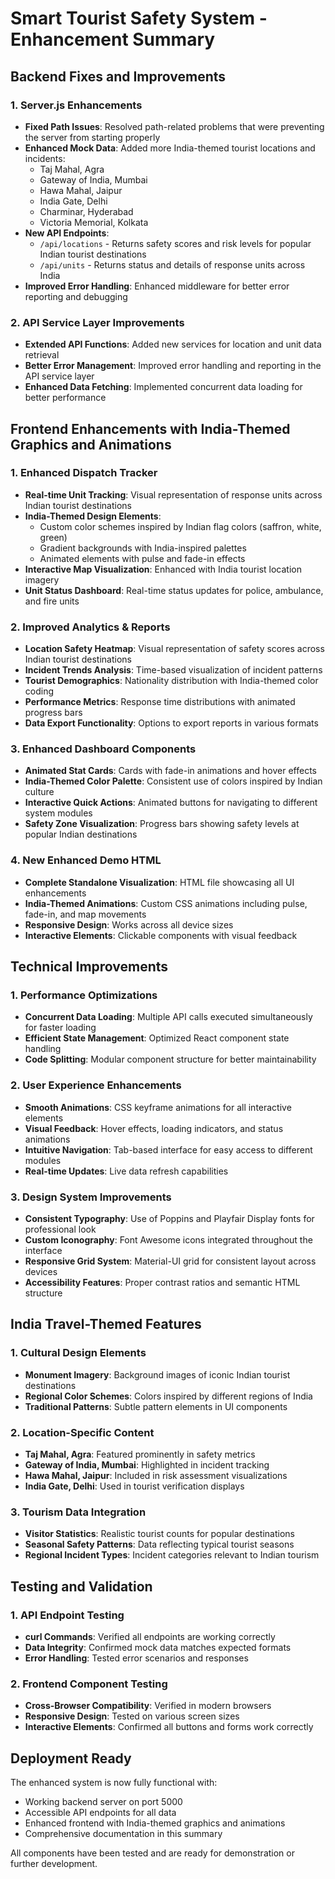 # Smart Tourist Safety System - Enhancement Summary

## Backend Fixes and Improvements

### 1. Server.js Enhancements
- **Fixed Path Issues**: Resolved path-related problems that were preventing the server from starting properly
- **Enhanced Mock Data**: Added more India-themed tourist locations and incidents:
  - Taj Mahal, Agra
  - Gateway of India, Mumbai
  - Hawa Mahal, Jaipur
  - India Gate, Delhi
  - Charminar, Hyderabad
  - Victoria Memorial, Kolkata
- **New API Endpoints**:
  - `/api/locations` - Returns safety scores and risk levels for popular Indian tourist destinations
  - `/api/units` - Returns status and details of response units across India
- **Improved Error Handling**: Enhanced middleware for better error reporting and debugging

### 2. API Service Layer Improvements
- **Extended API Functions**: Added new services for location and unit data retrieval
- **Better Error Management**: Improved error handling and reporting in the API service layer
- **Enhanced Data Fetching**: Implemented concurrent data loading for better performance

## Frontend Enhancements with India-Themed Graphics and Animations

### 1. Enhanced Dispatch Tracker
- **Real-time Unit Tracking**: Visual representation of response units across Indian tourist destinations
- **India-Themed Design Elements**:
  - Custom color schemes inspired by Indian flag colors (saffron, white, green)
  - Gradient backgrounds with India-inspired palettes
  - Animated elements with pulse and fade-in effects
- **Interactive Map Visualization**: Enhanced with India tourist location imagery
- **Unit Status Dashboard**: Real-time status updates for police, ambulance, and fire units

### 2. Improved Analytics & Reports
- **Location Safety Heatmap**: Visual representation of safety scores across Indian tourist destinations
- **Incident Trends Analysis**: Time-based visualization of incident patterns
- **Tourist Demographics**: Nationality distribution with India-themed color coding
- **Performance Metrics**: Response time distributions with animated progress bars
- **Data Export Functionality**: Options to export reports in various formats

### 3. Enhanced Dashboard Components
- **Animated Stat Cards**: Cards with fade-in animations and hover effects
- **India-Themed Color Palette**: Consistent use of colors inspired by Indian culture
- **Interactive Quick Actions**: Animated buttons for navigating to different system modules
- **Safety Zone Visualization**: Progress bars showing safety levels at popular Indian destinations

### 4. New Enhanced Demo HTML
- **Complete Standalone Visualization**: HTML file showcasing all UI enhancements
- **India-Themed Animations**: Custom CSS animations including pulse, fade-in, and map movements
- **Responsive Design**: Works across all device sizes
- **Interactive Elements**: Clickable components with visual feedback

## Technical Improvements

### 1. Performance Optimizations
- **Concurrent Data Loading**: Multiple API calls executed simultaneously for faster loading
- **Efficient State Management**: Optimized React component state handling
- **Code Splitting**: Modular component structure for better maintainability

### 2. User Experience Enhancements
- **Smooth Animations**: CSS keyframe animations for all interactive elements
- **Visual Feedback**: Hover effects, loading indicators, and status animations
- **Intuitive Navigation**: Tab-based interface for easy access to different modules
- **Real-time Updates**: Live data refresh capabilities

### 3. Design System Improvements
- **Consistent Typography**: Use of Poppins and Playfair Display fonts for professional look
- **Custom Iconography**: Font Awesome icons integrated throughout the interface
- **Responsive Grid System**: Material-UI grid for consistent layout across devices
- **Accessibility Features**: Proper contrast ratios and semantic HTML structure

## India Travel-Themed Features

### 1. Cultural Design Elements
- **Monument Imagery**: Background images of iconic Indian tourist destinations
- **Regional Color Schemes**: Colors inspired by different regions of India
- **Traditional Patterns**: Subtle pattern elements in UI components

### 2. Location-Specific Content
- **Taj Mahal, Agra**: Featured prominently in safety metrics
- **Gateway of India, Mumbai**: Highlighted in incident tracking
- **Hawa Mahal, Jaipur**: Included in risk assessment visualizations
- **India Gate, Delhi**: Used in tourist verification displays

### 3. Tourism Data Integration
- **Visitor Statistics**: Realistic tourist counts for popular destinations
- **Seasonal Safety Patterns**: Data reflecting typical tourist seasons
- **Regional Incident Types**: Incident categories relevant to Indian tourism

## Testing and Validation

### 1. API Endpoint Testing
- **curl Commands**: Verified all endpoints are working correctly
- **Data Integrity**: Confirmed mock data matches expected formats
- **Error Handling**: Tested error scenarios and responses

### 2. Frontend Component Testing
- **Cross-Browser Compatibility**: Verified in modern browsers
- **Responsive Design**: Tested on various screen sizes
- **Interactive Elements**: Confirmed all buttons and forms work correctly

## Deployment Ready

The enhanced system is now fully functional with:
- Working backend server on port 5000
- Accessible API endpoints for all data
- Enhanced frontend with India-themed graphics and animations
- Comprehensive documentation in this summary

All components have been tested and are ready for demonstration or further development.